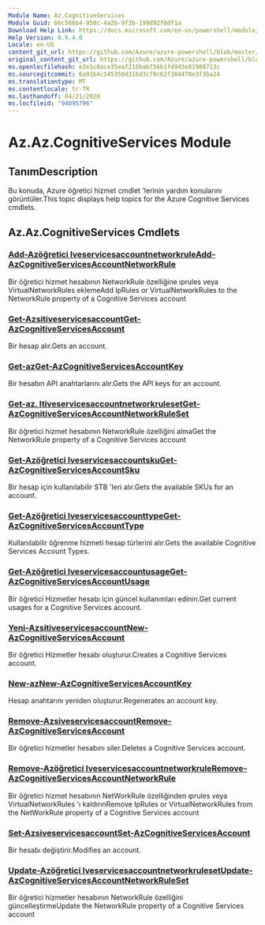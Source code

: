 ```yaml
---
Module Name: Az.CognitiveServices
Module Guid: 66c566b4-950c-4a2b-9f3b-199d92f0df1a
Download Help Link: https://docs.microsoft.com/en-us/powershell/module/az.cognitiveservices
Help Version: 0.9.4.0
Locale: en-US
content_git_url: https://github.com/Azure/azure-powershell/blob/master/src/CognitiveServices/CognitiveServices/help/Az.CognitiveServices.md
original_content_git_url: https://github.com/Azure/azure-powershell/blob/master/src/CognitiveServices/CognitiveServices/help/Az.CognitiveServices.md
ms.openlocfilehash: e3e1c0ace35eaf210bab756b1fd943e81988713c
ms.sourcegitcommit: 6a91b4c545350d316d3cf8c62f384478e3f3ba24
ms.translationtype: MT
ms.contentlocale: tr-TR
ms.lasthandoff: 04/21/2020
ms.locfileid: "94095796"
---
```

# <span data-ttu-id="d2e2f-101">Az.</span><span class="sxs-lookup"><span data-stu-id="d2e2f-101">Az.CognitiveServices Module</span></span>
## <span data-ttu-id="d2e2f-102">Tanım</span><span class="sxs-lookup"><span data-stu-id="d2e2f-102">Description</span></span>
<span data-ttu-id="d2e2f-103">Bu konuda, Azure öğretici hizmet cmdlet 'lerinin yardım konularını görüntüler.</span><span class="sxs-lookup"><span data-stu-id="d2e2f-103">This topic displays help topics for the Azure Cognitive Services cmdlets.</span></span>

## <span data-ttu-id="d2e2f-104">Az.</span><span class="sxs-lookup"><span data-stu-id="d2e2f-104">Az.CognitiveServices Cmdlets</span></span>
### [<span data-ttu-id="d2e2f-105">Add-Azöğretici Iveservicesaccountnetworkrule</span><span class="sxs-lookup"><span data-stu-id="d2e2f-105">Add-AzCognitiveServicesAccountNetworkRule</span></span>](Add-AzCognitiveServicesAccountNetworkRule.md)
<span data-ttu-id="d2e2f-106">Bir öğretici hizmet hesabının NetworkRule özelliğine ıprules veya VirtualNetworkRules ekleme</span><span class="sxs-lookup"><span data-stu-id="d2e2f-106">Add IpRules or VirtualNetworkRules to the NetworkRule property of a Cognitive Services account</span></span>

### [<span data-ttu-id="d2e2f-107">Get-Azsitiveservicesaccount</span><span class="sxs-lookup"><span data-stu-id="d2e2f-107">Get-AzCognitiveServicesAccount</span></span>](Get-AzCognitiveServicesAccount.md)
<span data-ttu-id="d2e2f-108">Bir hesap alır.</span><span class="sxs-lookup"><span data-stu-id="d2e2f-108">Gets an account.</span></span>

### [<span data-ttu-id="d2e2f-109">Get-az</span><span class="sxs-lookup"><span data-stu-id="d2e2f-109">Get-AzCognitiveServicesAccountKey</span></span>](Get-AzCognitiveServicesAccountKey.md)
<span data-ttu-id="d2e2f-110">Bir hesabın API anahtarlarını alır.</span><span class="sxs-lookup"><span data-stu-id="d2e2f-110">Gets the API keys for an account.</span></span>

### [<span data-ttu-id="d2e2f-111">Get-az, Itiveservicesaccountnetworkruleset</span><span class="sxs-lookup"><span data-stu-id="d2e2f-111">Get-AzCognitiveServicesAccountNetworkRuleSet</span></span>](Get-AzCognitiveServicesAccountNetworkRuleSet.md)
<span data-ttu-id="d2e2f-112">Bir öğretici hizmet hesabının NetworkRule özelliğini alma</span><span class="sxs-lookup"><span data-stu-id="d2e2f-112">Get the NetworkRule property of a Cognitive Services account</span></span>

### [<span data-ttu-id="d2e2f-113">Get-Azöğretici Iveservicesaccountsku</span><span class="sxs-lookup"><span data-stu-id="d2e2f-113">Get-AzCognitiveServicesAccountSku</span></span>](Get-AzCognitiveServicesAccountSku.md)
<span data-ttu-id="d2e2f-114">Bir hesap için kullanılabilir STB 'leri alır.</span><span class="sxs-lookup"><span data-stu-id="d2e2f-114">Gets the available SKUs for an account.</span></span>

### [<span data-ttu-id="d2e2f-115">Get-Azöğretici Iveservicesaccounttype</span><span class="sxs-lookup"><span data-stu-id="d2e2f-115">Get-AzCognitiveServicesAccountType</span></span>](Get-AzCognitiveServicesAccountType.md)
<span data-ttu-id="d2e2f-116">Kullanılabilir öğrenme hizmeti hesap türlerini alır.</span><span class="sxs-lookup"><span data-stu-id="d2e2f-116">Gets the available Cognitive Services Account Types.</span></span>

### [<span data-ttu-id="d2e2f-117">Get-Azöğretici Iveservicesaccountusage</span><span class="sxs-lookup"><span data-stu-id="d2e2f-117">Get-AzCognitiveServicesAccountUsage</span></span>](Get-AzCognitiveServicesAccountUsage.md)
<span data-ttu-id="d2e2f-118">Bir öğretici Hizmetler hesabı için güncel kullanımları edinin.</span><span class="sxs-lookup"><span data-stu-id="d2e2f-118">Get current usages for a Cognitive Services account.</span></span>

### [<span data-ttu-id="d2e2f-119">Yeni-Azsitiveservicesaccount</span><span class="sxs-lookup"><span data-stu-id="d2e2f-119">New-AzCognitiveServicesAccount</span></span>](New-AzCognitiveServicesAccount.md)
<span data-ttu-id="d2e2f-120">Bir öğretici Hizmetler hesabı oluşturur.</span><span class="sxs-lookup"><span data-stu-id="d2e2f-120">Creates a Cognitive Services account.</span></span>

### [<span data-ttu-id="d2e2f-121">New-az</span><span class="sxs-lookup"><span data-stu-id="d2e2f-121">New-AzCognitiveServicesAccountKey</span></span>](New-AzCognitiveServicesAccountKey.md)
<span data-ttu-id="d2e2f-122">Hesap anahtarını yeniden oluşturur.</span><span class="sxs-lookup"><span data-stu-id="d2e2f-122">Regenerates an account key.</span></span>

### [<span data-ttu-id="d2e2f-123">Remove-Azsiveservicesaccount</span><span class="sxs-lookup"><span data-stu-id="d2e2f-123">Remove-AzCognitiveServicesAccount</span></span>](Remove-AzCognitiveServicesAccount.md)
<span data-ttu-id="d2e2f-124">Bir öğretici hizmetler hesabını siler.</span><span class="sxs-lookup"><span data-stu-id="d2e2f-124">Deletes a Cognitive Services account.</span></span>

### [<span data-ttu-id="d2e2f-125">Remove-Azöğretici Iveservicesaccountnetworkrule</span><span class="sxs-lookup"><span data-stu-id="d2e2f-125">Remove-AzCognitiveServicesAccountNetworkRule</span></span>](Remove-AzCognitiveServicesAccountNetworkRule.md)
<span data-ttu-id="d2e2f-126">Bir öğretici hizmet hesabının NetWorkRule özelliğinden ıprules veya VirtualNetworkRules 'ı kaldırın</span><span class="sxs-lookup"><span data-stu-id="d2e2f-126">Remove IpRules or VirtualNetworkRules from the NetWorkRule property of a Cognitive Services account</span></span>

### [<span data-ttu-id="d2e2f-127">Set-Azsiveservicesaccount</span><span class="sxs-lookup"><span data-stu-id="d2e2f-127">Set-AzCognitiveServicesAccount</span></span>](Set-AzCognitiveServicesAccount.md)
<span data-ttu-id="d2e2f-128">Bir hesabı değiştirir.</span><span class="sxs-lookup"><span data-stu-id="d2e2f-128">Modifies an account.</span></span>

### [<span data-ttu-id="d2e2f-129">Update-Azöğretici Iveservicesaccountnetworkruleset</span><span class="sxs-lookup"><span data-stu-id="d2e2f-129">Update-AzCognitiveServicesAccountNetworkRuleSet</span></span>](Update-AzCognitiveServicesAccountNetworkRuleSet.md)
<span data-ttu-id="d2e2f-130">Bir öğretici hizmetler hesabının NetworkRule özelliğini güncelleştirme</span><span class="sxs-lookup"><span data-stu-id="d2e2f-130">Update the NetworkRule property of a Cognitive Services account</span></span>

